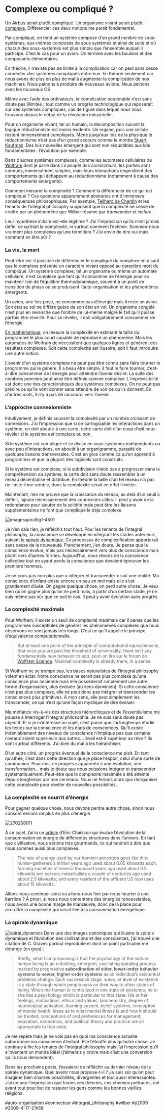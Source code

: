 # Complexe ou compliqué ?

Un Airbus serait plutôt compliqué. Un organisme vivant serait plutôt [complexe](http://fr.wikipedia.org/wiki/Syst%C3%A8me_complexe). Différencier ces deux notions me paraît fondamental.

Par compliqué, on tend un système composé d’un grand nombre de sous-systèmes, eux-mêmes composés de sous systèmes et ainsi de suite et où chacun des sous-systèmes est plus simple que l’ensemble auquel il participe. C’est le cas pour un avion. On termine avec les boulons et des composants élémentaires.

En théorie, il n’existe pas de limite à la complication car on peut sans cesse connecter des systèmes compliqués entre eux. En théorie seulement car nous avons de plus en plus de mal à augmenter la complication de nos machines. Nous peinons à produire de nouveaux avions. Nous peinons avec les nouveaux OS.

Même avec l’aide des ordinateurs, la complication soutenable n’est sans doute pas illimitée ; tout comme un progrès technologique qui reposerait sur des systèmes compliqués, cas de figure dans lequel nous nous trouvons depuis le début de la révolution industrielle.

Pour un organisme vivant, tel un humain, la décomposition suivant la logique réductionniste est moins évidente. Un organe, puis une cellule restent immensément compliqués. Mené jusqu’aux lois de la physique le réductionnisme n’est pas d’un grand secours comme le montre [Stuart Kaufman](../../2008/8/autoregulation-vs-auto-organisation.md). Des lois nouvelles émergent qui sont non réductibles aux lois fondamentales : l’évolution par exemple.

Dans d’autres systèmes complexes, comme les automates cellulaires de [Wolfram](http://www.stephenwolfram.com/publications/articles/ca/84-complex/2/text.html) dont je parle dans *Le peuple des connecteurs*, les parties sont connues, immensément simples, mais leurs interactions engendrent des comportements qui échappent au réductionnisme (notamment à cause des comportements émergents).

Comment mesurer la complexité ? Comment la différencier de ce qui est compliqué ? Ces questions apparemment abstraites ont d’immenses conséquences philosophiques. Par exemple, [Teilhard de Chardin](../../2008/9/teilhard-de-chardin.md) et les tenants de l’integral philosophy supposent que la complexité ne cesse de croître par un phénomène que Wilber résume par *transcender et inclure*.

Leur hypothèse initiale est-elle légitime ? J’ai l’impression qu’ils n’ont jamais défini ce qu’était la complexité, ni surtout comment l’estimer. Sommes-nous vraiment plus complexes qu’une termitière ? J’ai envie de dire oui mais comment en être sûr ?

### La vie, la mort

Peut-être est-il possible de différencier le compliqué du complexe en disant que le complexe présente un caractère vivant opposé au caractère mort du compliqué. Un système complexe, tel un organisme ou même un automate cellulaire, n’est complexe que tant qu’il consomme de l’énergie pour se maintenir loin de l’équilibre thermodynamique, souvent à un point de transition de phase où se produisent l’auto-organisation et les phénomènes émergents.

Un avion, une fois posé, ne consomme pas d’énergie mais il reste un avion. Son état au sol ne diffère guère de son état en vol. Un organisme congelé n’est plus en revanche que l’ombre de lui-même malgré le fait qu’il puisse parfois être réveillé. Pour se révéler, il doit obligatoirement consommer de l’énergie.

[En mathématique](http://www.larecherche.fr/content/recherche/article?id=3156), on mesure la complexité en estimant la taille du programme le plus court capable de reproduire un phénomène. Mais les automates de Wolfram de nécessitent que quelques lignes et génèrent des résultats complexes. Soit cette complexité est illusoire, soit il faut introduire une autre notion.

L’avenir d’un système complexe ne peut pas être connu sans faire tourner le programme qui le génère. Il a beau être simple, il faut le faire tourner, c’est-à-dire consommer de l’énergie pour atteindre l’avenir désiré. La suite des nombres premiers peut ainsi être définie comme complexe. L’imprévisibilité est donc une des caractéristiques des systèmes complexes. On ne peut pas prédire ce qu’ils vont donner sans attendre de voir ce qu’ils donnent. En d’autres mots, il n’y a pas de raccourci vers l’avenir.

### L’approche connexionniste

Intuitivement, je définis souvent la complexité par un nombre croissant de connexions. J’ai l’impression que si on cartographie les interactions dans un système, on doit aboutir à une carte, cette carte doit d’un coup d’œil nous révéler si le système est complexe ou non.

Si le système est compliqué et se divise en sous-systèmes indépendants ou avec peu d’interactions, on aboutit à un organigramme, parasité de quelques liaisons transversales. C’est en gros comme ça qu’on apprend à programmer et que la plupart des logiciels sont construits.

Si le système est complexe, si la subdivision n’aide pas à progresser dans la compréhension du système, la carte doit sans doute ressembler à un réseau décentralisé et distribué. En théorie la taille d’un tel réseau n’a pas de limite il me semble, donc la complexité serait en effet illimitée.

Maintenant, rien ne prouve que la croissance du réseau, au delà d’un seuil à définir,  ajoute nécessairement des connexions utiles. Il peut y avoir de la redondance pour ajouter de la solidité mais peut être les liaisons supplémentaires ne font que compliqué le déjà complexe.

![imagesspiralfig1-4501](_i/imagesspiralfig1-4501.webp)

Je n’en sais rien, je réfléchis tout haut. Pour les tenants de l’integral philosophy, la conscience se développe en intégrant les stades antérieurs, suivant la [spirale dynamique](http://en.wikipedia.org/wiki/Spiral_Dynamics). Ce processus de complexification apporterait sans cesse de la nouveauté. Franchement, j’en doute. Je pense que la conscience évolue, mais pas nécessairement vers plus de conscience mais plutôt vers d’autres formes. Aujourd’hui, nous rêvons de la conscience collective tout en ayant perdu la conscience que devaient éprouver les premiers hommes.

Je ne crois pas non plus que « intégrer et transcender » soit une réalité. Ma conscience d’enfant existe encore un peu en moi mais elle s’est grandement diluée. On gagne quelque chose, on perd autre chose. Je veux bien qu’on gagne plus qu’on ne perd mais, à partir d’un certain stade, je ne suis même pas sûr que ce soit le cas. Il peut y avoir évolution sans progrès.

### La complexité maximale

Pour Wolfram, il existe un seuil de complexité maximale car il pense que les programmes susceptibles de générer les phénomènes complexes que nous observons ne sont jamais très longs. C’est ce qu’il appelle le principe d’équivalence computationnelle.

> But at least one point of the principle of computational equivalence is, that once you are past the threshold of universality, there isn’t any fundamentally new behavior to add, peut-on lire sur le forum de [Wolfram Science](http://forum.wolframscience.com/showthread.php?s=59a1edf2c833d6d315bf63796cc9bf3e&threadid=862&highlight=*chapter+12*). Maximal complexity is already there, in a sense.

Si Wolfram ne se trompe pas, les bases naturalistes de l’integral philosophy volent en éclat. Notre conscience ne serait pas plus complexe qu’une conscience plus ancienne mais elle posséderait simplement une autre forme d’organisation, plus évoluée (au sens darwinien). Si cette conscience n’est pas plus complexe, elle ne peut donc pas intégrer et transcender les consciences plus primitives. À mon sens, elle peut simplement les transcender, ce qui n’est qu’une façon mystique de dire évoluer.

Ma méfiance vis-à-vis des structures hiérarchiques et de l’essentialisme me pousse à interroger l’integral philosophie. Je ne suis sans doute pas objectif. Et si je m’intéresse au sujet, c’est parce que j’ai longtemps étudié les textes sur la conscience et les états de consciences. Qu’il existe indéniablement des niveaux de conscience n’implique pas que certains niveaux soient supérieurs aux autres. L’éveil est-il supérieur au rêve ? Ils sont surtout différents. J’ai bien du mal à les hiérarchiser.

D’un autre côté, un progrès éventuel de la conscience me plait. En tant qu’athée, c’est dans cette direction que je place l’espoir, celui d’une sorte de communion. Pour moi, ce progrès s’apparente à une évolution, une transformation… mais je doute que nous puissions intégrer et transcender systématiquement. Peut-être que la complexité maximale a été atteinte depuis longtemps par nos cerveaux. Nous ne ferions alors que réorganiser cette complexité pour révéler de nouvelles possibilités.

### La complexité se nourrit d’énergie

Pour gagner quelque chose, nous devons perdre autre chose, sinon nous consommerions de plus en plus d’énergie.

![270268011](_i/270268011.webp)

À ce sujet, j’ai lu un [article](http://www.newscientist.com/article/mg20227026.800-the-heat-to-come.html?full=true) d’Eric Chaisson qui évalue l’évolution de la consommation en énergie de différentes structures dans l’univers. En tant que civilisation, nous serions très gourmands, ce qui tendrait à dire que nous sommes aussi plus complexes.

> The rate of energy used by our hominin ancestors goes like this: hunter-gatherers a million years ago used about 0.05 kilowatts each; farming societies of several thousand years ago used about 0.5 kilowatts per person; industrialists a couple of centuries ago used about 2.5 kilowatts; and every resident of the affluent US now uses about 15 kilowatts.

Allons-nous continuer ainsi ou allons-nous finir par nous heurter à une barrière ? À priori, si nous nous contentons des énergies renouvelables, nous avons une bonne marge de manœuvre, donc de la place pour accroître la complexité qui serait liée à la consommation énergétique.

### La spirale dynamique

![spiral_dynamics](_i/spiral_dynamics_model1.webp) Dans une des images canoniques qui illustre la spirale dynamique et l’évolution des civilisations et des consciences, j’ai trouvé une citation de C. Graves partout reproduite et dont un point particulier me dérange (en gras) :

> Briefly, what I am proposing is that the psychology of the mature human being is an unfolding, emergent, oscillating spiraling process marked by progressive **subordination of older, lower-order behavior systems to newer, higher-order systems** as an individual’s existential problems change. Each successive stage, wave, or level of existence is a state through which people pass on their way to other states of being. When the human is centralized in one state of existence, he or she has a psychology which is particular to that state. His or her feelings, motivations, ethics and values, biochemistry, degree of neurological activation, learning system, belief systems, conception of mental health, ideas as to what mental illness is and how it should be treated, conceptions of and preferences for management, education, economics, and political theory and practice are all appropriate to that state.

Je me répète mais je ne vois pas en quoi ma conscience actuelle subordonne ma conscience d’enfant. Elle l’étouffe plus qu’autre chose. Je continue à lire les tenants de l’integral philosophy mais j’ai l’impression qu’il s’inventent un monde idéal (j’aimerais y croire mais c’est une conversion qu’ils nous demandent).

Dans les prochains posts, j’essaierai de réfléchir au dernier niveau de la spirale dynamique. Quel avenir nous propose-t-il ? Je suis sûr qu’on peut imaginer bien d’autres possibilités, divergentes et tout aussi intéressantes. J’ai un peu l’impression que toutes ces théories, ces chemins prétracés, ont avant tout pour but de rassurer les gens comme les bonnes vieilles religions.

#auto-organisation #connecteur #integral_philosophy #wilber #y2009 #2009-4-17-21h58
